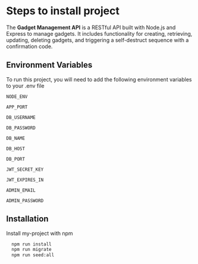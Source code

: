 # Steps to install project
The **Gadget Management API** is a RESTful API built with Node.js and Express to manage gadgets. It includes functionality for creating, retrieving, updating, deleting gadgets, and triggering a self-destruct sequence with a confirmation code.

## Environment Variables

To run this project, you will need to add the following environment variables to your .env file

`NODE_ENV`

`APP_PORT`

`DB_USERNAME`

`DB_PASSWORD`

`DB_NAME`

`DB_HOST`

`DB_PORT`

`JWT_SECRET_KEY`

`JWT_EXPIRES_IN`

`ADMIN_EMAIL`

`ADMIN_PASSWORD`


## Installation

Install my-project with npm

```bash
  npm run install
  npm run migrate
  npm run seed:all
```
    



